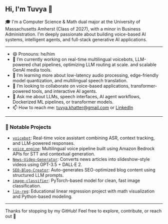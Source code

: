 ## Hi, I'm Tuvya 👋

<!--
**tuvya-bot/Tuvya-bot** is a ✨ _special_ ✨ repository because its `README.md` (this file) appears on your GitHub profile.
-->

🎓 I'm a Computer Science & Math dual major at the University of Massachusetts Amherst (Class of 2027), with a minor in Business Administration. I'm deeply passionate about building voice-based AI systems, intelligent agents, and full-stack generative AI applications.

---

- 😄 Pronouns: he/him
- 🔭 I’m currently working on real-time multilingual voicebots, LLM-powered chat pipelines, optimizing LLM routing at scale. and scalable GenAI media tools.
- 🌱 I’m learning more about low-latency audio processing, edge-friendly model quantization, and multilingual speech translation.
- 👯 I’m looking to collaborate on voice-based applications, transformer-powered tools, and interactive AI agents.
- 💬 Ask me about LLMs, speech interfaces, AI agent workflows, Dockerized ML pipelines, or transformer models.
- 📫 How to reach me: [tuvya.khatter@gmail.com](mailto:tuvya.khatter@gmail.com) or [LinkedIn](https://www.linkedin.com/in/tuvyakhatter)

---

### 🚀 Notable Projects

- [`voicebot`](https://github.com/tuvya-bot/voicebot): Real-time voice assistant combining ASR, context tracking, and LLM-powered responses.
- [`voice_engine`](https://github.com/tuvya-bot/voice_engine): Multilingual voice pipeline built using Amazon Bedrock APIs for STT and contextual generation.
- [`News-Video-Generator`](https://github.com/tuvya-bot/News-Video-Generator): Converts news articles into slideshow-style videos using GPT-3.5 + DALL·E 2.
- [`SEO-Blog-Creator`](https://github.com/tuvya-bot/SEO-Blog-Creator): Auto-generates SEO-optimized blog content using structured LLM prompts.
- [`image-classifier`](https://github.com/tuvya-bot/image-classifier): PyTorch-based model for clean, fast image classification.
- [`lin-reg`](https://github.com/tuvya-bot/lin-reg): Educational linear regression project with math visualization and Python-based modeling.

---

Thanks for stopping by my GitHub! Feel free to explore, contribute, or reach out 🚀
